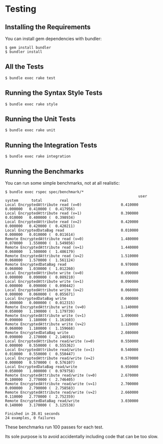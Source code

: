 # Testing

## Installing the Requirements

You can install gem dependencies with bundler:

    $ gem install bundler
    $ bundler install

## All the Tests

    $ bundle exec rake test

## Running the Syntax Style Tests

    $ bundle exec rake style

## Running the Unit Tests

    $ bundle exec rake unit

## Running the Integration Tests

    $ bundle exec rake integration

## Running the Benchmarks

You can run some simple benchmarks, not at all realistic:

    $ bundle exec rspec spec/benchmark/*
                                                                 user     system      total        real
    Local EncryptedAttribute read (v=0)                  0.410000   0.000000   0.410000 (  0.417956)
    Local EncryptedAttribute read (v=1)                  0.390000   0.010000   0.400000 (  0.398934)
    Local EncryptedAttribute read (v=2)                  0.420000   0.000000   0.420000 (  0.420211)
    Local EncryptedDataBag read                          0.010000   0.000000   0.010000 (  0.011614)
    Remote EncryptedAttribute read (v=0)                 1.480000   0.070000   1.550000 (  1.549856)
    Remote EncryptedAttribute read (v=1)                 1.440000   0.060000   1.500000 (  1.486179)
    Remote EncryptedAttribute read (v=2)                 1.510000   0.060000   1.570000 (  1.561124)
    Remote EncryptedDataBag read                         0.970000   0.060000   1.030000 (  1.012260)
    Local EncryptedAttribute write (v=0)                 0.090000   0.000000   0.090000 (  0.089210)
    Local EncryptedAttribute write (v=1)                 0.090000   0.000000   0.090000 (  0.090442)
    Local EncryptedAttribute write (v=2)                 0.060000   0.000000   0.060000 (  0.055671)
    Local EncryptedDataBag write                         0.000000   0.000000   0.000000 (  0.012315)
    Remote EncryptedAttribute write (v=0)                1.140000   0.050000   1.190000 (  1.179739)
    Remote EncryptedAttribute write (v=1)                1.090000   0.090000   1.180000 (  1.161603)
    Remote EncryptedAttribute write (v=2)                1.120000   0.060000   1.180000 (  1.159668)
    Remote EncryptedDataBag write                        2.080000   0.090000   2.170000 (  2.146914)
    Local EncryptedAttribute read/write (v=0)            0.550000   0.000000   0.550000 (  0.555362)
    Local EncryptedAttribute read/write (v=1)            0.540000   0.010000   0.550000 (  0.550447)
    Local EncryptedAttribute read/write (v=2)            0.570000   0.000000   0.570000 (  0.576107)
    Local EncryptedDataBag read/write                    0.950000   0.050000   1.000000 (  0.979758)
    Remote EncryptedAttribute read/write (v=0)           2.670000   0.100000   2.770000 (  2.746405)
    Remote EncryptedAttribute read/write (v=1)           2.700000   0.090000   2.790000 (  2.758583)
    Remote EncryptedAttribute read/write (v=2)           2.660000   0.110000   2.770000 (  2.752359)
    Remote EncryptedDataBag read/write                   3.030000   0.140000   3.170000 (  3.125538)
    
    Finished in 28.01 seconds
    24 examples, 0 failures

These benchmarks run 100 passes for each test.

Its sole purpose is to avoid accidentally including code that can be too slow.

